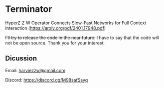 # Terminator
 
HyperZ⋅Z⋅W Operator Connects Slow-Fast Networks for Full Context Interaction (https://arxiv.org/pdf/2401.17948.pdf)

~~I'll try to release the code in the near future.~~
I have to say that the code will not be open source. Thank you for your interest.

## Dicussion

Email: harviezzw@gmail.com

Discord: https://discord.gg/M98safSsyq
